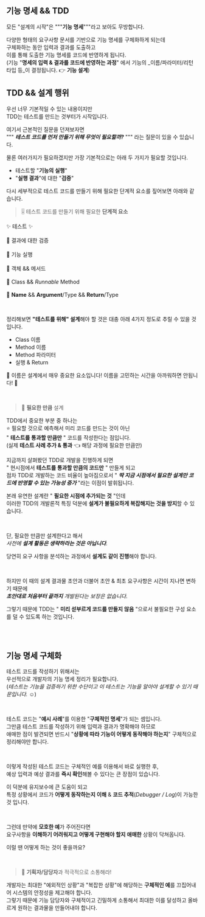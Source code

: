 ## 기능 명세 && TDD
모든 "설계의 시작"은 """**기능 명세**"""라고 보아도 무방합니다.

다양한 형태의 요구사항 문서를 기반으로 기능 명세를 구체화하게 되는데<br/>
구체화하는 동안 입력과 결과를 도출하고<br/>
이를 통해 도출한 기능 명세를 코드에 반영하게 됩니다.<br/>
(기능 "**명세의 입력 & 결과를 코드에 반영하는 과정**" 에서 기능의 _이름/파라미터/리턴 타입 등_이 결정됩니다. 👉 **기능 설계**)




## TDD && 설계 행위
우선 너무 기본적일 수 있는 내용이지만<br/>
TDD는 테스트를 만드는 것부터가 시작입니다.

여기서 근본적인 질문을 던져보자면<br/>
""" ___테스트 코드를 먼저 만들기 위해 무엇이 필요할까?___ """ 라는 질문이 있을 수 있습니다.

물론 여러가지가 필요하겠지만 가장 기본적으로는 아래 두 가지가 필요할 것입니다.
- 테스트할 "**기능의 실행**"
- "**실행 결과**"에 대한 "**검증**"

다시 세부적으로 테스트 코드를 만들기 위해 필요한 단계적 요소를 짚어보면 아래와 같습니다.

> 🎚 테스트 코드를 만들기 위해 필요한 **단계적 요소**

✨ 테스트 ✨<br/><br/>
🔼 결과에 대한 검증<br/><br/>
🔼 기능 실행<br/><br/>
🔼 객체 && 메서드<br/><br/>
🔼 Class && _Runnable_ Method<br/><br/>
🔼 **Name** && **Argument**/Type && **Return**/Type<br/>

<br/>

정리해보면 **"테스트를 위해" 설계**해야 할 것은 대충 아래 4가지 정도로 추릴 수 있을 것입니다.
- Class 이름
- Method 이름
- Method 파라미터
- 실행 & Return

🚀 이름은 설계에서 매우 중요한 요소입니다! 이름을 고민하는 시간을 아까워하면 안됩니다! 🚀

<br/>

> 🏺 **필요한 만큼** 설계

TDD에서 중요한 부분 중 하나는<br/>
⭐️ 필요할 것으로 예측해서 미리 코드를 만드는 것이 아닌<br/>
" **테스트를 통과할 만큼만** " 코드를 작성한다는 점입니다.<br/>
(실제 **테스트 사례 추가 & 통과** 👈 해당 과정에 필요한 만큼만)

지금까지 살펴봤던 TDD로 개발을 진행하게 되면<br/>
" 현시점에서 **테스트를 통과할 만큼의 코드만** " 만들게 되고<br/>
점차 TDD로 개발하는 코드 비율이 높아짐으로서 " _**딱 지금 시점에서 필요한 설계만 코드에 반영할 수 있는 가능성 증가**_ "라는 이점이 발휘됩니다.

본래 유연한 설계란 " **필요한 시점에 추가되는 것** "인데<br/>
이러한 TDD의 개발론적 특징 덕분에 **설계가 불필요하게 복잡해지는 것을 방지**할 수 있습니다.

<br/>

단, 필요한 만큼만 설계한다고 해서<br/>
_사전에 **설계 활동은 생략하라는 것은 아닙니다**._

당연히 요구 사항을 분석하는 과정에서 **설계도 같이 진행**해야 합니다.

<br/>

하지만 이 때의 설계 결과물 초안과 더불어 초안 & 최초 요구사항은 시간이 지나면 변하기 때문에<br/>
_**초안대로 처음부터 끝까지** 개발된다는 보장은 없습니다._

그렇기 때문에 TDD는 " **미리 섣부르게 코드를 만들지 않음** "으로서 불필요한 구성 요소를 덜 수 있도록 하는 것입니다.


<br/>
<br/>

## 기능 명세 구체화
테스트 코드를 작성하기 위해서는<br/>
우선적으로 개발자의 기능 명세 정리가 필요합니다.<br/>
(_테스트는 기능을 검증하기 위한 수단이고 이 테스트는 기능을 알아야 설계할 수 있기 때문입니다._ ☺️)

<br/>

테스트 코드는 "**예시 사례**"를 이용한 "**구체적인 명세**"가 되는 셈입니다.<br/>
그만큼 테스트 코드를 작성하기 위해 입력과 결과가 명확해야 하므로<br/>
애매한 점이 발견되면 반드시 "**상황에 따라 기능이 어떻게 동작해야 하는지**" 구체적으로 정리해야만 합니다.

<br/>

이렇게 작성된 테스트 코드는 구체적인 예를 이용해서 바로 실행한 후,<br/> 
예상 입력과 예상 결과를 **즉시 확인**해볼 수 있다는 큰 장점이 있습니다.

이 덕분에 유지보수에 큰 도움이 되고<br/>
특정 상황에서 코드가 **어떻게 동작하는지 이해** & **코드 추적**(_Debugger / Log_)이 가능한 것 입니다.

<br/>

그런데 만약에 **모호한 예**가 주어진다면 <br/>
요구사항을 **이해하기 어려워지고 어떻게 구현해야 할지 애매한** 상황이 닥쳐옵니다.

이럴 땐 어떻게 하는 것이 좋을까요?

<br/>

> 📢 **기획자/담당자**과 적극적으로 소통해라!

개발자는 최대한 "예외적인 상황"과 "복잡한 상황"에 해당하는 **구체적인 예**를 끄집어내어 시스템의 안정성을 제고해야 합니다.<br/>
그렇기 때문에 기능 담당자와 구체적이고 긴밀하게 소통해서 최대한 이를 달성하고 올바르게 원하는 결과물을 만들어내야 합니다.
